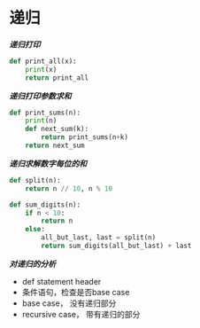# 递归

***递归打印***

```python
def print_all(x):
    print(x)
    return print_all

```

***递归打印参数求和***
```python
def print_sums(n):
    print(n)
    def next_sum(k):
        return print_sums(n+k)
    return next_sum
```

***递归求解数字每位的和***

```python
def split(n):
    return n // 10, n % 10

def sum_digits(n):
    if n < 10:
        return n
    else:
        all_but_last, last = split(n)
        return sum_digits(all_but_last) + last
```

***对递归的分析***
- def statement header
- 条件语句，检查是否base case
- base case， 没有递归部分
- recursive case， 带有递归的部分